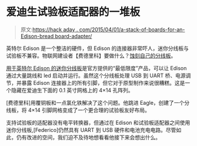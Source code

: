 # 爱迪生试验板适配器的一堆板

> 原文:[https://hack aday . com/2015/04/01/a-stack-of-boards-for-an-Edison-bread board-adapter/](https://hackaday.com/2015/04/01/a-stack-of-boards-for-an-edison-breadboard-adapter/)

英特尔 Edison 是一个整洁的硬件，但 Edison 的连接器非常吓人，迷你分线板与试验板不兼容。物联网建设者【费德里科】要做什么？[蚀刻自己的分线板](http://www.instructables.com/id/Plug-your-Intel-Edison-in-a-breadboard/?ALLSTEPS)。

[用于英特尔 Edison 的迷你分线板](https://www.sparkfun.com/products/13025)是官方提供的“最低限度”产品，可以让 Edison 通过大量跳线和 led 启动并运行。虽然这个分线板处理 USB 到 UART 桥、电源调节，并暴露 Edison 连接器上的所有引脚，但它对于原型制作来说很糟糕。这是一个隐藏在爱迪生下面的 0.1 英寸网格上的 4×14 孔阵列。

[费德里科]用覆铜板和一点氯化铁解决了这个问题。他跳进 Eagle，创建了一个分线板，将 4×14 引脚网格变成了一个更合理的试验板友好布局。

支持试验板的适配器没有电平转换器，但通过在 Edison 和试验板适配器之间使用迷你分线板,[Federico]仍然具有 UART 到 USB 硬件和电池充电电路。尽管如此，仍有改进的空间，我们迫不及待地想看看他接下来会想出什么。